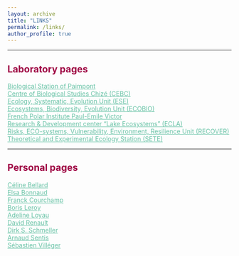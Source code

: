 ```yaml
---
layout: archive
title: "LINKS"
permalink: /links/
author_profile: true
---
```

<style> body {text-align: justify} </style> <!-- Justify text. -->

------

## <span style="color:#9e0142">**Laboratory pages**</span>
<a href="https://paimpont.univ-rennes1.fr/" target="_blank" style="color:#66c2a5;">Biological Station of Paimpont</a>  
<a href="https://www.cebc.cnrs.fr/" target="_blank" style="color:#66c2a5;">Centre of Biological Studies Chizé (CEBC)</a>  
<a href="https://www.ese.universite-paris-saclay.fr/en/homepage/" target="_blank" style="color:#66c2a5;">Ecology, Systematic, Evolution Unit (ESE)</a>  
<a href="https://ecobio.univ-rennes1.fr/" target="_blank" style="color:#66c2a5;">Ecosystems, Biodiversity, Evolution Unit (ECOBIO)</a>  
<a href="https://www.institut-polaire.fr/language/fr/" target="_blank" style="color:#66c2a5;">French Polar Institute Paul-Emile Victor</a>  
<a href="https://professionnels.ofb.fr/fr/pole-ecla-ecosystemes-lacustres" target="_blank" style="color:#66c2a5;">Research & Development center “Lake Ecosystems” (ECLA)</a>   
<a href="https://www6.paca.inrae.fr/recover/" target="_blank" style="color:#66c2a5;">Risks, ECO-systems, Vulnerability, Environment, Resilience Unit (RECOVER)</a>  
<a href="https://sete-moulis-cnrs.fr/fr/" target="_blank" style="color:#66c2a5;">Theoretical and Experimental Ecology Station (SETE)</a>  

------

## <span style="color:#9e0142">**Personal pages**</span>
<a href="https://celinebellard.wordpress.com/" target="_blank" style="color:#66c2a5;">Céline Bellard</a>  
<a href="https://elsabonnaud.fr/" target="_blank" style="color:#66c2a5;">Elsa Bonnaud</a>  
<a href="https://www.biodiversitydynamics.fr/" target="_blank" style="color:#66c2a5;">Franck Courchamp</a>  
<a href="http://borisleroy.com/" target="_blank" style="color:#66c2a5;">Boris Leroy</a>  
<a href="http://www.adeline-loyau.net/" target="_blank" style="color:#66c2a5;">Adeline Loyau</a>  
<a href="https://www.iufrance.fr/les-membres-de-liuf/membre/1660-david-renault.html" target="_blank" style="color:#66c2a5;">David Renault</a>  
<a href="http://dirk.die-schmellers.de/Publications/publications_new.htm" target="_blank" style="color:#66c2a5;">Dirk S. Schmeller</a>  
<a href="https://arnaudsentis.com/" target="_blank" style="color:#66c2a5;">Arnaud Sentis</a>  
<a href="http://villeger.sebastien.free.fr/" target="_blank" style="color:#66c2a5;">Sébastien Villéger</a>  
